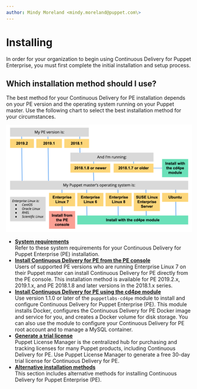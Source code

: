 ```yaml
---
author: Mindy Moreland <mindy.moreland@puppet.com\>
---
```


# Installing

In order for your organization to begin using Continuous Delivery for Puppet Enterprise, you must first complete the initial installation and setup process.

## Which installation method should I use?

The best method for your Continuous Delivery for PE installation depends on your PE version and the operating system running on your Puppet master. Use the following chart to select the best installation method for your circumstances.

![](cd4pe_installation.png)

-   **[System requirements](cd_system_requirements.md#)**  
Refer to these system requirements for your Continuous Delivery for Puppet Enterprise \(PE\) installation.
-   **[Install Continuous Delivery for PE from the PE console](install_pe_console.md#)**  
Users of supported PE versions who are running Enterprise Linux 7 on their Puppet master can install Continuous Delivery for PE directly from the PE console. This installation method is available for PE 2019.2.x, 2019.1.x, and PE 2018.1.8 and later versions in the 2018.1.x series.
-   **[Install Continuous Delivery for PE using the cd4pe module](install_module.md#)**  
Use version 1.1.0 or later of the `puppetlabs-cd4pe` module to install and configure Continuous Delivery for Puppet Enterprise \(PE\). This module installs Docker, configures the Continuous Delivery for PE Docker image and service for you, and creates a Docker volume for disk storage. You can also use the module to configure your Continuous Delivery for PE root account and to manage a MySQL container.
-   **[Generate a trial license](generating_a_license.md)**  
 Puppet License Manager is the centralized hub for purchasing and tracking licenses for many Puppet products, including Continuous Delivery for PE. Use Puppet License Manager to generate a free 30-day trial license for Continuous Delivery for PE.
-   **[Alternative installation methods](alternative_installation_methods.md)**  
This section includes alternative methods for installing Continuous Delivery for Puppet Enterprise \(PE\).

